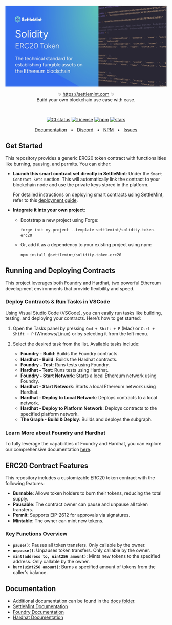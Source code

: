 <p align="center">
  <img src="https://github.com/settlemint/solidity-token-erc20/blob/main/OG_Solidity.jpg" align="center" alt="logo" />
  <p align="center">
    ✨ <a href="https://settlemint.com">https://settlemint.com</a> ✨
    <br/>
    Build your own blockchain use case with ease.
  </p>
</p>
<br/>
<p align="center">
<a href="https://github.com/settlemint/solidity-token-erc20/actions?query=branch%3Amain"><img src="https://github.com/settlemint/solidity-token-erc20/actions/workflows/solidity.yml/badge.svg?event=push&branch=main" alt="CI status" /></a>
<a href="https://fsl.software" rel="nofollow"><img src="https://img.shields.io/npm/l/@settlemint/solidity-token-erc20" alt="License"></a>
<a href="https://www.npmjs.com/package/@settlemint/solidity-token-erc20" rel="nofollow"><img src="https://img.shields.io/npm/dw/@settlemint/solidity-token-erc20" alt="npm"></a>
<a href="https://github.com/settlemint/solidity-token-erc20" rel="nofollow"><img src="https://img.shields.io/github/stars/settlemint/solidity-token-erc20" alt="stars"></a>
</p>

<div align="center">
  <a href="https://console.settlemint.com/documentation/">Documentation</a>
  <span>&nbsp;&nbsp;•&nbsp;&nbsp;</span>
  <a href="https://discord.com/invite/Mt5yqFrey9">Discord</a>
  <span>&nbsp;&nbsp;•&nbsp;&nbsp;</span>
  <a href="https://www.npmjs.com/package/@settlemint/solidity-token-erc20">NPM</a>
  <span>&nbsp;&nbsp;•&nbsp;&nbsp;</span>
  <a href="https://github.com/settlemint/solidity-token-erc20/issues">Issues</a>
  <br />
</div>

## Get Started

This repository provides a generic ERC20 token contract with functionalities like burning, pausing, and permits. You can either:

- **Launch this smart contract set directly in SettleMint**: Under the `Smart Contract Sets` section. This will automatically link the contract to your blockchain node and use the private keys stored in the platform.
  
  For detailed instructions on deploying smart contracts using SettleMint, refer to this [deployment guide](https://console.settlemint.com/documentation/docs/using-platform/add_smart_contract_sets/deploying_a_contract/).

- **Integrate it into your own project**:
  - Bootstrap a new project using Forge:
    ```shell
    forge init my-project --template settlemint/solidity-token-erc20
    ```
  - Or, add it as a dependency to your existing project using npm:
    ```shell
    npm install @settlemint/solidity-token-erc20
    ```

## Running and Deploying Contracts

This project leverages both Foundry and Hardhat, two powerful Ethereum development environments that provide flexibility and speed.

### Deploy Contracts & Run Tasks in VSCode

Using Visual Studio Code (VSCode), you can easily run tasks like building, testing, and deploying your contracts. Here’s how to get started:

1. Open the Tasks panel by pressing `Cmd + Shift + P` (Mac) or `Ctrl + Shift + P` (Windows/Linux) or by selecting it from the left menu.
2. Select the desired task from the list. Available tasks include:

   - **Foundry - Build**: Builds the Foundry contracts.
   - **Hardhat - Build**: Builds the Hardhat contracts.
   - **Foundry - Test**: Runs tests using Foundry.
   - **Hardhat - Test**: Runs tests using Hardhat.
   - **Foundry - Start Network**: Starts a local Ethereum network using Foundry.
   - **Hardhat - Start Network**: Starts a local Ethereum network using Hardhat.
   - **Hardhat - Deploy to Local Network**: Deploys contracts to a local network.
   - **Hardhat - Deploy to Platform Network**: Deploys contracts to the specified platform network.
   - **The Graph - Build & Deploy**: Builds and deploys the subgraph.

### Learn More about Foundry and Hardhat

To fully leverage the capabilities of Foundry and Hardhat, you can explore our comprehensive documentation [here](https://console.settlemint.com/documentation/docs/using-platform/add_smart_contract_sets/smart_contracts/).

## ERC20 Contract Features

This repository includes a customizable ERC20 token contract with the following features:

- **Burnable**: Allows token holders to burn their tokens, reducing the total supply.
- **Pausable**: The contract owner can pause and unpause all token transfers.
- **Permit**: Supports EIP-2612 for approvals via signatures.
- **Mintable**: The owner can mint new tokens.

### Key Functions Overview

- **`pause()`**: Pauses all token transfers. Only callable by the owner.
- **`unpause()`**: Unpauses token transfers. Only callable by the owner.
- **`mint(address to, uint256 amount)`**: Mints new tokens to the specified address. Only callable by the owner.
- **`burn(uint256 amount)`**: Burns a specified amount of tokens from the caller's balance.

## Documentation

- Additional documentation can be found in the [docs folder](./docs).
- [SettleMint Documentation](https://console.settlemint.com/documentation/docs/using-platform/integrated-development-environment/)
- [Foundry Documentation](https://book.getfoundry.sh/)
- [Hardhat Documentation](https://hardhat.org/hardhat-runner/docs/getting-started)

